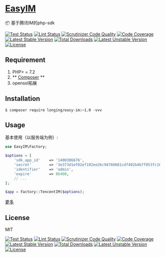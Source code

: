 <h1 align="left"><a href="https://www.easyim.cn">EasyIM</a></h1>

📦 基于腾讯IM的php-sdk


[![Test Status](https://github.com/TestsLing/easy-im/workflows/Test/badge.svg)](https://github.com/TestsLing/easy-im/actions)
[![Lint Status](https://github.com/TestsLing/easy-im/workflows/Lint/badge.svg)](https://github.com/TestsLing/easy-im/actions)
[![Scrutinizer Code Quality](https://scrutinizer-ci.com/g/TestsLing/easy-im/badges/quality-score.png?b=master)](https://scrutinizer-ci.com/g/TestsLing/easy-im/?branch=master)
[![Code Coverage](https://scrutinizer-ci.com/g/TestsLing/easy-im/badges/coverage.png?b=master)](https://scrutinizer-ci.com/g/TestsLing/easy-im/?branch=master)
[![Latest Stable Version](https://poser.pugx.org/longing/easy-im/v)](//packagist.org/packages/longing/easy-im)
[![Total Downloads](https://poser.pugx.org/longing/easy-im/downloads)](//packagist.org/packages/longing/easy-im)
[![Latest Unstable Version](https://poser.pugx.org/longing/easy-im/v/unstable)](//packagist.org/packages/longing/easy-im)
[![License](https://poser.pugx.org/longing/easy-im/license)](//packagist.org/packages/longing/easy-im)

## Requirement

1. PHP> = 7.2
2. ** [Composer](https://getcomposer.org/) **
3. openssl拓展

## Installation

```shell
$ composer require longing/easy-im:~1.0 -vvv
```
## Usage

基本使用（以服务端为例）:

```php
use EasyIM\Factory;

$options = [
    'sdk_app_id'    => '1400306676',                                                        // sdkAppId
    'secret'        => '3e373d1ef02ef192ee26c94760681cdf492b4b7f053fc16504d30a77a028e76d',  // secret
    'identifier'    => 'admin',                                                             // 管理员账号
    'expire'        => 86400,                                                               // 签名过期时间
    // ...
];

$app = Factory::TencentIM($options);
```

[更多](https://www.easyim.cn)

## License

MIT



[![Test Status](https://github.com/TestsLing/easy-im/workflows/Test/badge.svg)](//github.com/TestsLing/easy-im/actions)
[![Lint Status](https://github.com/TestsLing/easy-im/workflows/Lint/badge.svg)](//github.com/TestsLing/easy-im/actions)
[![Scrutinizer Code Quality](https://scrutinizer-ci.com/g/TestsLing/easy-im/badges/quality-score.png?b=master)](//scrutinizer-ci.com/g/TestsLing/easy-im/?branch=master)
[![Code Coverage](https://scrutinizer-ci.com/g/TestsLing/easy-im/badges/coverage.png?b=master)](//scrutinizer-ci.com/g/TestsLing/easy-im/?branch=master)
[![Latest Stable Version](https://poser.pugx.org/longing/easy-im/v)](//packagist.org/packages/longing/easy-im)
[![Total Downloads](https://poser.pugx.org/longing/easy-im/downloads)](//packagist.org/packages/longing/easy-im)
[![Latest Unstable Version](https://poser.pugx.org/longing/easy-im/v/unstable)](//packagist.org/packages/longing/easy-im)
[![License](https://poser.pugx.org/longing/easy-im/license)](//packagist.org/packages/longing/easy-im)
